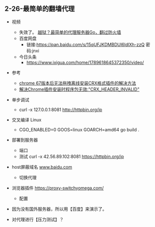 ## 2-26-最简单的翻墙代理

- 视频  
    - 失效了。 [越狱？最简单的代理服务器Go，翻过防火墙](https://www.bilibili.com/video/av91817713/)
    - 百度网盘
        - 链接:https://pan.baidu.com/s/15qUFJKDMBDUl6ldlXh-zzQ  密码:jnxi
    - 今日头条
        - https://www.ixigua.com/home/1789618645372350/video/

- 参考
    - [chrome 67版本后无法拖拽离线安装CRX格式插件的解决方法](https://chromecj.com/utilities/2018-09/1525.html)
    - [解决Chrome插件安装时程序包无效:"CRX_HEADER_INVALID"](https://blog.csdn.net/wst0717/article/details/88867047)

- 单步调试
    - curl -x 127.0.0.1:8081  http://httpbin.org/ip

- 交叉编译 Linux
    - CGO_ENABLED=0 GOOS=linux GOARCH=amd64 go build .

- 部署到服务器
    - 端口
    - 测试 curl -x 42.56.89.102:8081  https://httpbin.org/ip

- host屏蔽域名 www.baidu.com
    - 切换代理

- 浏览器插件 https://proxy-switchyomega.com/
    - 配置

- 因为没有国外服务器，所以用【百度】来演示了。

- 对代理进行【压力测试】？